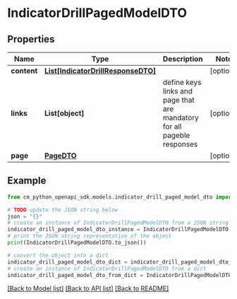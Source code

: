 # IndicatorDrillPagedModelDTO


## Properties

Name | Type | Description | Notes
------------ | ------------- | ------------- | -------------
**content** | [**List[IndicatorDrillResponseDTO]**](IndicatorDrillResponseDTO.md) |  | [optional] 
**links** | **List[object]** | define keys links and page that are mandatory for all pageble responses | [optional] 
**page** | [**PageDTO**](PageDTO.md) |  | [optional] 

## Example

```python
from cm_python_openapi_sdk.models.indicator_drill_paged_model_dto import IndicatorDrillPagedModelDTO

# TODO update the JSON string below
json = "{}"
# create an instance of IndicatorDrillPagedModelDTO from a JSON string
indicator_drill_paged_model_dto_instance = IndicatorDrillPagedModelDTO.from_json(json)
# print the JSON string representation of the object
print(IndicatorDrillPagedModelDTO.to_json())

# convert the object into a dict
indicator_drill_paged_model_dto_dict = indicator_drill_paged_model_dto_instance.to_dict()
# create an instance of IndicatorDrillPagedModelDTO from a dict
indicator_drill_paged_model_dto_from_dict = IndicatorDrillPagedModelDTO.from_dict(indicator_drill_paged_model_dto_dict)
```
[[Back to Model list]](../README.md#documentation-for-models) [[Back to API list]](../README.md#documentation-for-api-endpoints) [[Back to README]](../README.md)


